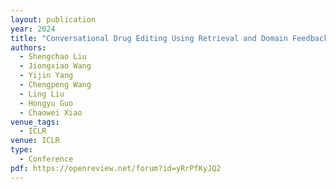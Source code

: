 ```yaml
---
layout: publication
year: 2024
title: "Conversational Drug Editing Using Retrieval and Domain Feedback"
authors:
  - Shengchao Liu
  - Jiongxiao Wang
  - Yijin Yang
  - Chengpeng Wang
  - Ling Liu
  - Hongyu Guo
  - Chaowei Xiao
venue_tags:
  - ICLR
venue: ICLR
type:
  - Conference
pdf: https://openreview.net/forum?id=yRrPfKyJQ2
---
```

